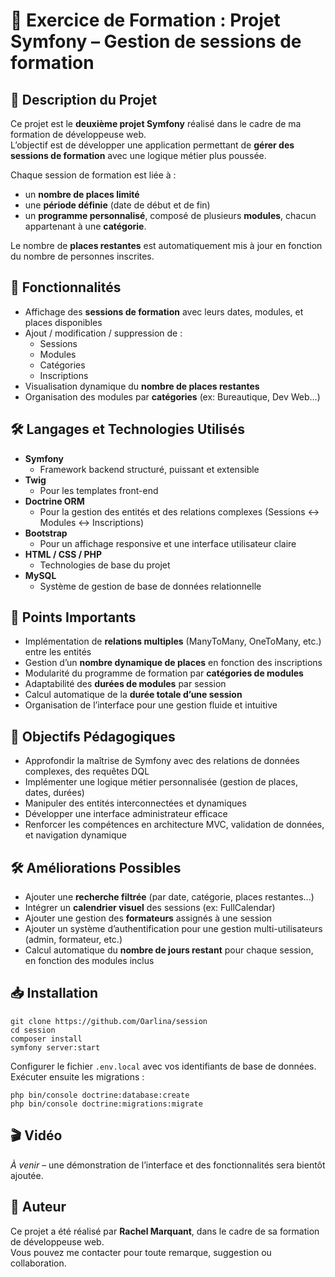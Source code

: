 # 📌 Exercice de Formation : Projet Symfony – Gestion de sessions de formation

## 📝 Description du Projet

Ce projet est le **deuxième projet Symfony** réalisé dans le cadre de ma formation de développeuse web.  
L’objectif est de développer une application permettant de **gérer des sessions de formation** avec une logique métier plus poussée.

Chaque session de formation est liée à :
- un **nombre de places limité**
- une **période définie** (date de début et de fin)
- un **programme personnalisé**, composé de plusieurs **modules**, chacun appartenant à une **catégorie**.

Le nombre de **places restantes** est automatiquement mis à jour en fonction du nombre de personnes inscrites.

## 🚀 Fonctionnalités

* Affichage des **sessions de formation** avec leurs dates, modules, et places disponibles
* Ajout / modification / suppression de :
  - Sessions
  - Modules
  - Catégories
  - Inscriptions
* Visualisation dynamique du **nombre de places restantes**
* Organisation des modules par **catégories** (ex: Bureautique, Dev Web…)

## 🛠️ Langages et Technologies Utilisés

* **Symfony**
   * Framework backend structuré, puissant et extensible
* **Twig**
   * Pour les templates front-end
* **Doctrine ORM**
   * Pour la gestion des entités et des relations complexes (Sessions ↔ Modules ↔ Inscriptions)
* **Bootstrap**
   * Pour un affichage responsive et une interface utilisateur claire
* **HTML / CSS / PHP**
   * Technologies de base du projet
* **MySQL**
   * Système de gestion de base de données relationnelle

## 📌 Points Importants

* Implémentation de **relations multiples** (ManyToMany, OneToMany, etc.) entre les entités
* Gestion d’un **nombre dynamique de places** en fonction des inscriptions
* Modularité du programme de formation par **catégories de modules**
* Adaptabilité des **durées de modules** par session
* Calcul automatique de la **durée totale d’une session**
* Organisation de l’interface pour une gestion fluide et intuitive

## 🎯 Objectifs Pédagogiques

* Approfondir la maîtrise de Symfony avec des relations de données complexes, des requêtes DQL
* Implémenter une logique métier personnalisée (gestion de places, dates, durées)
* Manipuler des entités interconnectées et dynamiques
* Développer une interface administrateur efficace
* Renforcer les compétences en architecture MVC, validation de données, et navigation dynamique

## 🛠️ Améliorations Possibles

* Ajouter une **recherche filtrée** (par date, catégorie, places restantes…)
* Intégrer un **calendrier visuel** des sessions (ex: FullCalendar)
* Ajouter une gestion des **formateurs** assignés à une session
* Ajouter un système d’authentification pour une gestion multi-utilisateurs (admin, formateur, etc.) 
* Calcul automatique du **nombre de jours restant** pour chaque session, en fonction des modules inclus

## 📥 Installation

    git clone https://github.com/Oarlina/session  
    cd session  
    composer install  
    symfony server:start  

Configurer le fichier `.env.local` avec vos identifiants de base de données.  
Exécuter ensuite les migrations :

    php bin/console doctrine:database:create  
    php bin/console doctrine:migrations:migrate  

## 🎬 Vidéo

*À venir* – une démonstration de l’interface et des fonctionnalités sera bientôt ajoutée.

## 👤 Auteur

Ce projet a été réalisé par **Rachel Marquant**, dans le cadre de sa formation de développeuse web.  
Vous pouvez me contacter pour toute remarque, suggestion ou collaboration.
